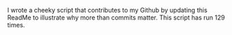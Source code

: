 I wrote a cheeky script that contributes to my Github by updating this ReadMe to illustrate why more than commits matter. This script has run 129 times.